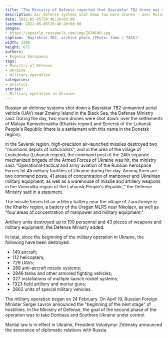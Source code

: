 ```yaml
---
title: "The Ministry of Defense reported that Bayraktar TB2 drone was shot down near Zmeiny Island"
description: Air defense systems shot down two more drones - over Malaya Kamyshevakha and Seversk. Russian artillery destroyed “up to 190 personnel” of the Armed Forces of Ukraine during the day
date: 2022-05-05T20:46:26+03:00
lastmod: 2022-05-05T20:46:26+03:00
images:
- https://apostle.rezzamula.com/img/ZO7WCdO.jpg
caption: 'Bayraktar TB2, archive photo (Photo: Zuma / TASS)'
width: 1200
height: 675
authors:
- Evgenia Voropaeva
tags:
- Ministry of Defense
- Ukraine
- military operation
categories:
- politics
stories:
- Military operation in Ukraine
---
```


Russian air defense systems shot down a Bayraktar TB2 unmanned aerial vehicle (UAV) near Zmeiny Island in the Black Sea, the Defense Ministry said. During the day, two more drones were shot down: over the settlements of Malaya Kamyshevakha (Kharkiv region) and Seversk of the Luhansk People's Republic (there is a settlement with this name in the Donetsk region).

In the Seversk region, high-precision air-launched missiles destroyed two "munitions depots of nationalists", and in the area of ​​​​the village of Loskutovka (Luhansk region), the command post of the 24th separate mechanized brigade of the Armed Forces of Ukraine was hit, the ministry said. “Operational-tactical and army aviation of the Russian Aerospace Forces hit 45 military facilities of Ukraine during the day. Among them are two command posts, 41 areas of concentration of manpower and Ukrainian military equipment, as well as a warehouse of missile and artillery weapons in the Voevodka region of the Luhansk People's Republic," the Defense Ministry said in a statement.

The missile forces hit an artillery battery near the village of Zarozhnoye in the Kharkiv region, a battery of the Uragan MLRS near Nikolaev, as well as "four areas of concentration of manpower and military equipment."

Artillery units destroyed up to 190 personnel and 43 pieces of weapons and military equipment, the Defense Ministry added.

In total, since the beginning of the military operation in Ukraine, the following have been destroyed:

- 149 aircraft;
- 112 helicopters;
- 729 UAVs;
- 288 anti-aircraft missile systems;
- 2846 tanks and other armored fighting vehicles;
- 327 installations of multiple launch rocket systems;
- 1323 field artillery and mortar guns;
- 2662 units of special military vehicles.

The military operation began on 24 February. On April 19, Russian Foreign Minister Sergei Lavrov announced the "beginning of the next stage" of hostilities. In the Ministry of Defense, the goal of the second phase of the operation was to take Donbass and Southern Ukraine under control.

Martial law is in effect in Ukraine, President Volodymyr Zelensky announced the severance of diplomatic relations with Russia.
